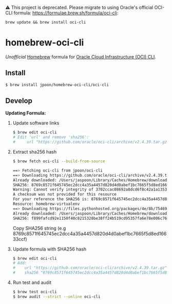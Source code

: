:warning: This project is deprecated. Please migrate to using Oracle's official OCI-CLI formula: https://formulae.brew.sh/formula/oci-cli:
```
brew update && brew install oci-cli
```


# homebrew-oci-cli

*Unofficial* [Homebrew](https://brew.sh/) formula for [Oracle Cloud Infrastructure (OCI) CLI](https://github.com/oracle/oci-cli).

## Install

```bash
$ brew install jpoon/homebrew-oci-cli/oci-cli
```

## Develop

**Updating Formula:**

1. Update software links

    ```bash
    $ brew edit oci-cli
    # Edit 'url' and remove 'sha256':
    #     url "https://github.com/oracle/oci-cli/archive/v2.4.39.tar.gz"
    ```

2. Extract sha256 hash

    ```bash
    $ brew fetch oci-cli --build-from-source

    ==> Fetching oci-cli from jpoon/oci-cli
    ==> Downloading https://github.com/oracle/oci-cli/archive/v2.4.39.tar.gz
    Already downloaded: /Users/jaspoon/Library/Caches/Homebrew/downloads/3702ccac08692a8dcd6f8c42a1a135319cf5657c6f100e6155c38fc5e364afb6--oci-cli-2.4.39.tar.gz
    SHA256: 8769c8571f645745ec2dcc4a35a4457d820d4d0abef1bc7665f5d8ed16633ccf
    Warning: Cannot verify integrity of 3702ccac08692a8dcd6f8c42a1a135319cf5657c6f100e6155c38fc5e364afb6--oci-cli-2.4.39.tar.gz
    A checksum was not provided for this resource
    For your reference the SHA256 is: 8769c8571f645745ec2dcc4a35a4457d820d4d0abef1bc7665f5d8ed16633ccf
    Resource: homebrew-virtualenv
    ==> Downloading https://files.pythonhosted.org/packages/4e/8b/75469c270ac544265f0020aa7c4ea925c5284b23e445cf3aa8b99f662690/virtualenv-16.1.0.tar.gz
    Already downloaded: /Users/jaspoon/Library/Caches/Homebrew/downloads/bda8bcde19a275fd9c84a7ec957593976e90dfd0e461a87f5698f1d2286c0197--virtualenv-16.1.0.tar.gz
    SHA256: f899fafcd92e1150f40c8215328be38ff24b519cd95357fa6e78e006c7638208
    ```

    Copy SHA256 string (e.g 8769c8571f645745ec2dcc4a35a4457d820d4d0abef1bc7665f5d8ed16633ccf)

3. Update formula with SHA256 hash

    ```bash
    $ brew edit oci-cli
    # Add:
    #    url "https://github.com/oracle/oci-cli/archive/v2.4.39.tar.gz"
    #    sha256 "8769c8571f645745ec2dcc4a35a4457d820d4d0abef1bc7665f5d8ed16633ccf"
    ```

4. Run test and audit

    ```bash
    $ brew test oci-cli
    $ brew audit --strict --online oci-cli
    ```
